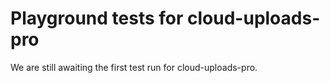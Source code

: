 # Playground tests for cloud-uploads-pro
We are still awaiting the first test run for cloud-uploads-pro.
